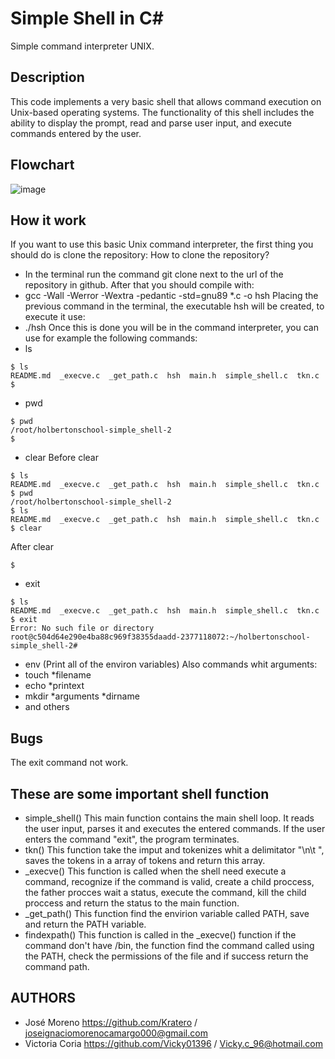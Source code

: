 # Simple Shell in C#
Simple command interpreter UNIX.

## Description
This code implements a very basic shell that allows command execution on Unix-based operating systems. The functionality of this shell includes the ability to display the prompt, read and parse user input, and execute commands entered by the user.

## Flowchart
![image](https://user-images.githubusercontent.com/124283901/235261395-c00c5d58-ea75-4337-a7f3-a4b1c5c2fe94.png)

## How it work
If you want to use this basic Unix command interpreter, the first thing you should do is clone the repository:
How to clone the repository?
* In the terminal run the command git clone next to the url of the repository in github.
After that you should compile with:
* gcc -Wall -Werror -Wextra -pedantic -std=gnu89 *.c -o hsh
Placing the previous command in the terminal, the executable hsh will be created, to execute it use:
* ./hsh
Once this is done you will be in the command interpreter, you can use for example the following commands:
* ls
```
$ ls
README.md  _execve.c  _get_path.c  hsh  main.h  simple_shell.c  tkn.c
$
```
* pwd
```
$ pwd
/root/holbertonschool-simple_shell-2
$
```
* clear
Before clear
```
$ ls
README.md  _execve.c  _get_path.c  hsh  main.h  simple_shell.c  tkn.c
$ pwd
/root/holbertonschool-simple_shell-2
$ ls
README.md  _execve.c  _get_path.c  hsh  main.h  simple_shell.c  tkn.c
$ clear
```
After clear
```
$
```
* exit
```
$ ls
README.md  _execve.c  _get_path.c  hsh  main.h  simple_shell.c  tkn.c
$ exit
Error: No such file or directory
root@c504d64e290e4ba88c969f38355daadd-2377118072:~/holbertonschool-simple_shell-2#
```
* env (Print all of the environ variables)
Also commands whit arguments:
* touch *filename
* echo *printext
* mkdir *arguments *dirname
* and others

## Bugs
The exit command not work.

## These are some important shell function
* simple_shell()
This main function contains the main shell loop. It reads the user input, parses it and executes the entered commands. If the user enters the command "exit", the program terminates.
* tkn()
This function take the imput and tokenizes whit a delimitator "\n\t ", saves the tokens in a array of tokens and return this array.
* _execve()
This function is called when the shell need execute a command, recognize if the command is valid, create a child proccess, the father procces wait a status, execute the command, kill the child proccess and return the status to the main function.
* _get_path()
This function find the envirion variable called PATH, save and return the PATH variable.
* findexpath()
This function is called in the _execve() function if the command don't have /bin, the function find the command called using the PATH, check the permissions of the file and if success return the command path.

## AUTHORS
* José Moreno  https://github.com/Kratero / joseignaciomorenocamargo000@gmail.com
* Victoria Coria https://github.com/Vicky01396  / Vicky.c_96@hotmail.com
